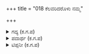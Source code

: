 +++
title = "018 ಕೆಲವರಿದರೊಳು ನಮ್ಮ"

+++

<details><summary>ಗದ್ಯ (ಕ.ಗ.ಪ) </summary>

18. ಇವರಲ್ಲಿ ಕೆಲವರು ನಮ್ಮ ಕೈಯಲ್ಲಿ ಕೊಲೆಗೂ ಭಂಗಕ್ಕೂ ಗುರಿಯಾದವರು. ಗರ್ವದಿಂದ ಮೆರೆದವರಿಗೆ ಮಾರಿಯಂತಿರುವ ಮಾಗಧ (ಜರಾಸಂಧ) ಪಕ್ಕಕ್ಕೆ ಸರಿಯುವವನಲ್ಲ. ಕಂಸನನ್ನು ಕೊಂದಮೇಲೆ ಮಗಧರೊಡನೆ ಬದ್ಧ ದ್ವೇಷವುಂಟಾಗಿ ಅವನ ಕಾಟವನ್ನು ತಡೆಯಲಾರದೆ ಅವನೊಡನೆ ಹೋರಾಡಲಾರದೆ ಸಮುದ್ರದ ನಡುವೆ ಊರನ್ನು ಕಟ್ಟಿಕೊಂಡೆವು.  ರಾಜ.
</details>

<details><summary>ಪದಾರ್ಥ (ಕ.ಗ.ಪ) </summary>

ತೊಳಸು-ಕಾಟ, ತೋಟಿ-ಹೋರಾಟ  
ಕೆಲವರಿದರೊಳು-ಇವರಲ್ಲಿ ಕೆಲವರು, ನಮ್ಮ ಕೈಯಲಿ-ನನ್ನ ಕೈಯಿಂದ, ಕೊಲೆಗೆ ಭಂಗಕೆ ಬಂದು ಬಿಟ್ಟರು-ಕೊಲೆಗೆ ಗುರಿಯಾದರು,   
ಸೋಲಿಗೆ ಅಪಮಾನಕ್ಕೆ ಗುರಿಯಾದರು, ಇನ್ನೊಬ್ಬ ಮಲೆವರ ಮಾರಿ-ಪ್ರತಿಭಟಿಸುವವರಲ್ಲಿ, ಮಾರಿ-ಮಾರಿಯಂತಿರುವನು,    
ಮಾಗಧನು-ಜರಾಸಂಧನು, ಕೆಲಕೆ ಸರಿವವನಲ್ಲ-ಪಕ್ಕಕ್ಕೆ ಜರುಗುವವನಲ್ಲ, ಹಾಗಾಗಿ ಎಮಗೆ ಬಲವದ್ವರೋಧದ ತೊಳಸು ಬಿದ್ದುದು-ಅವನೊಡನೆ, ನನಗೆ ಬಲಿಷ್ಠವಾದ ಶತ್ರುವಿನ ತೊಡಕುಂಟಾಯಿತು, ತೋಟಿಗಾರದೆ-ಅವನೊಡನೆ ಯುದ್ಧಮಾಡಲಾಗದೆ, ಜಲಧಿ ಮಧ್ಯದಲೂರ ಕಟ್ಟಿದೆವರಸ-ಸಮುದ್ರದ ನಡುವೆ, ಊರನ್ನು ನಿರ್ಮಿಸಿಕೊಂಡೆನಯ್ಯ
</details>

<details><summary>ಟಿಪ್ಪನೀ (ಕ.ಗ.ಪ) </summary>

ಮಾಗಧ (ಜರಾಸಂಧ)   
ಜರಾಸಂಧ :   
ಮಹಾಭಾರತದಲ್ಲಿ ಬರುವ ಮಹಾಪ್ರಬಲ ಚಕ್ರವರ್ತಿಗಳಲ್ಲಿ ಜರಾಸಂಧ ಪ್ರಮುಖನಾದವನು. ಬಿಹಾರದ ರಾಜಗೃಹ ಎಂಬ ನಗರವೇ ಈತನ ರಾಜಧಾನಿ. ಹಿಂದಿನ ಮಗಧ ರಾಜಧಾನಿಯ ದೊರೆ ಬೃಹದ್ರಥನ ಮಗನೇ ಈ ಜರಾಸಂಧ.  
ಬೃಹದ್ರಥನಿಗೆ ಇಬ್ಬರು ಹೆಂಡಿರಿದ್ದರು. ಮಕ್ಕಳಿರಲಿಲ್ಲ. ಚಂಡಕೌಶಿಕನೆಂಬ ಮುನಿಮಂತ್ರಿಸಿಕೊಟ್ಟ ಮಾವಿನಹಣ್ಣನ್ನು ಇಬ್ಬರು ಪತ್ನಿಯರಿಗೂ ಹಂಚಿದ್ದಿರಂದ ಇಬ್ವರಿಗೂ ಒಂದೊಂದು ಹೋಳಾಗಿ ಮಗು ಹುಟ್ಟಿತು. ಬೇಸರದಿಂದ ಆ ಹೋಳುಗಳನ್ನು ಸ್ಮಶಾನದಲ್ಲಿ ಎಸೆದು ಬರುವಂತೆ ದೊರೆ ಆಜ್ಞೆ ಮಾಡಿದ. ಆದರೆ ಅರಮನೆಯಲ್ಲಿ ವಿಶೇಷ ಪೂಜೆಬರುವಂತೆ ದೊರೆ ಆಜ್ಞೆ ಮಾಡಿದ. ಆದರೆ ಅರಮನೆಯಲ್ಲಿ ವಿóಶೇಷಪೂಜೆ ಪಡೆಯುತ್ತಿದ್ದ ರಾಕ್ಷಸಿ ಜರೆ ಎಂಬುವಳು ಆ ಎರಡು ಹೋಳುಗಳನ್ನು ಕೂಡಿಸಿ ಮಗುವಿಗೆ ಜೀವ ಬರಿಸಿ 'ಜರಾಸಂಧ' ಎಂದು ಹೆಸರಿಟ್ಟಳು.  
ಗಿರಿವ್ರಜವನ್ನು ರಾಜಧಾನಿಯನ್ನಾಗಿ ಮಾಡಿಕೊಂಡು ಜರಾಸಂಧನು ಮಹಾಬಲಶಾಲಿಯಾಗಿದ್ದನು. ಈತನ ಅಳಿಯನೇ ಕಂಸ. ಅವನೂ ರಾಕ್ಷಸ. ವಿಪ್ರಚಿತ್ತಿ ಎಂಬ ರಾಕ್ಷ ವಂಶದಿಂದ ಬಂದ ಜರಾಸಂಧನೂ ರಾಕ್ಷ¸ನೇ. ಇವನಿಗೆ ಶ್ರೀಕೃಷ್ಣನ ಮೇಲೆ ಅಪಾರ ದ್ವೇಷವಿತ್ತು.  
ತನ್ನ ಅಳಿಯನನ್ನು ಕೃಷ್ಣನು ಕೊಂದ ಮೇಲಂತೂ ಅವನಿಗೆ ಕೃಷ್ಣ ದ್ವೇಷ ಮತ್ತಷ್ಟೂ ಹೆಚ್ಚಾಯಿತು. ಶ್ರೀ ಕೃಷ್ಣ ಎಲ್ಲಿಗೆ ಹೋದರೂ ಅಟ್ಟಿಸಿಕೊಂಡು ಹೋಗಿ ಕೊಲ್ಲುವ ಪ್ರಯತ್ನ ನಡೆಸಿದ ಇವನ ಪೀಡೆಯನ್ನು ಸಹಿಸಲಾಗದೆ ಶ್ರೀಕೃಷ್ಣನು ಚೌರಾಶೀತಿ (ಎಂಬತ್ತನಾಲ್ಕು) ದುರ್ಗಗಳಿಗೆ ಓಡಿ ತಲೆ ಮರೆಸಿಕೊಲ್ಳಬೇಕಾಗಿತ್ತು. ಹದಿನೆಂಟು ದುರ್ಗಗಳಿಗೆ ಓಡಿ ತಲೆ ಮರೆಸಿಕೊಳ್ಳ್ಳಬೇಕಾಗಿತ್ತು. ಹದಿನೆಂಟು ಬಾರಿ ಮಧುರೆಗೆ ಮುತ್ತಿಗೆ ಹಾಕಿದ ಈ ಜರಾಸಂಧ ಕೊನೆಯಬಾರಿ ನಗರವನ್ನು ಸುಟ್ಟುಹಾಕಿದ.  
ಶ್ರೀಕೃಷ್ಣ, ಬಲರಾಮರು ಮತ್ತು ಯಾದವರು ಜರಾಸಂಧನ ಹಿಂಸೆ ತಡೆಯಲಾರದೆ ಅನರ್ತ ದೇಶಕ್ಕೆ ವಲಸೆ ಬಂದು ದ್ವಾರಕಾ ನಗರದಲ್ಲಿ ವಾಸ ಮಾಡಬೇಕಾಯಿತು. ಅಲ್ಲಿ ಸಮುದ್ರ ವ್ಯಾಪಾರದಲ್ಲಿ ತೊಡಗಿ ಯಾದವ ಜನಾಂಗ ಪ್ರವರ್ಧಮಾನಕ್ಕೆ ಬಂದಿತು.  
ಈ ಕಡೆ ಜರಾಸಂಧನು ಭೈರವನನ್ನು ಮೆಚ್ಚಿಸಲು ''ಪುರುಷಮೇಧ'' ಎಂಬ ಯಜ್ಞ ಮಾಡಬೇಕೆಂದು ಎಂಬತ್ತಾರು ಸಾವಿರ ಮಂದಿ ರಾಜಕುಮಾರರನ್ನು ಸೆರೆಮನೆಯಲ್ಲಿ ಇರಿಸಿದ್ದನು.  
ಶ್ರೀಕೃಷ್ಣ ಉಪಾಯವಾಗಿ ಜರಾಸಂಧನ ಮಂತ್ರಿಗಳಾಗಿದ್ದ ಹಂಸ-ಡಿಬಿಕರನ್ನು ಕೊಂದ. ಮುಂದೆ ರಾಜಸೂಯ ಯಾಗದ ಸಂದರ್ಭದ್ಲಿ ಭೀಮಾರ್ಜುನರನ್ನು ಕರೆದುಕೊಂಡು ಬ್ರಾಹ್ಮಣ ವೇಷದಲ್ಲಿ ಬಂದು ಸಾಕಷ್ಟು ದಾಂಧಲೆ ಮಾಡಿ ಕೊನೆಗೆ ಭೀಮ ಜರಾಸಂಧರ ನಡುವೆ ದ್ವಂದ್ವ ಯುದ್ಧ ಮಾಡಿಸಿದ.  
ಎಪ್ಪತ್ತನಾಲ್ಕು ವರ್ಷದ ಜರಾಸಂಧ ಭಯಂಕವಾಗಿ ಹನ್ನೊಂದು ದಿನಗಳವರೆಗೆ ಭೀಮನೆದುರು ಹೋರಾಡಿ ಸತ್ತ. ಅವನ ದೇಹವನ್ನು ಎರಡು ಭಾಗ ಮಾಡಿ ಅಸಂಗತವಾಗಿ ಜಡಿಸಿ ಜರಾಸಂಧನನ್ನು ಕೊಂದು ಹಾಕಿದ. ಮಹೇಶ್ವರ ಯಾಗಕ್ಕಾಗಿ ಜರಾಸಂಧನು ಬಂಧಿಸಿದ್ದ ರಾಜಪುತ್ರರೆಲ್ಲರ ಬಿಡುಗಡೆಯಾಯಿತು.  
ನರಮೇಧ ನಿಂತಿತು. ಜರಾಸಂಧನಂಥ ಲೋಕಘಾತಕನನ್ನು ಮೊದಲು ಕೊಲ್ಲಿಸಿದ್ದರಿಂದ ಪಾಂಡವರ ರಾಜಸೂಯಯಾಗ ನಿರ್ವಿಘ್ನವಾಗಿ ನಡೆಯಿತು.
</details>
